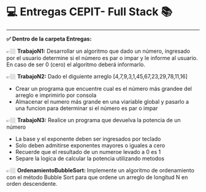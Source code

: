 <h1> 	&#128187;  Entregas CEPIT- Full Stack 	&#128218;</h1>
<hr>

<b> ✅ Dentro de la carpeta Entregas:</b>


👉🏼  <b>TrabajoN1:</b> Desarrollar un algoritmo que dado un número, ingresado por el usuario determine si el número es par o impar y le informe al usuario. En caso de ser 0 (cero) el algoritmo deberá informarlo.

👉🏼 <b>TrabajoN2:</b> Dado el diguiente arreglo [4,7,9,3,1,45,67,23,29,78,11,16]
- Crear un programa que encuentre cual es el número más grandee del arreglo e imprimirlo por consola
- Almacenar el numero más grande en una viariable global y pasarlo a una funcion  para determinar si el número es par o impar 

👉🏼 <b>TrabajoN3:</b> Realice un programa que devuelva la potencia de un número
- La base y el exponente deben ser ingresados por teclado
- Solo deben admitirse exponentes mayores o iguales a cero
- Recuerde que el resultado de un numeroe levado a 0 es 1
- Separe la logica de calcular la potencia utilizando metodos

👉🏼 <b> OrdenamientoBubbleSort: </b> Implemente un algoritmo de ordenamiento con el método Bubble Sort para que ordene un arreglo de longitud N en orden descendente. 